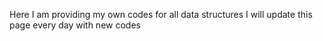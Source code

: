 Here I am providing my own codes for all data structures I will update this page every day with new codes
